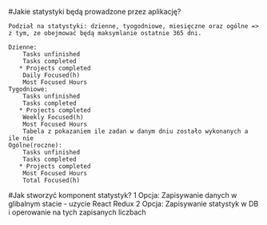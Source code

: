 #Jakie statystyki będą prowadzone przez aplikację?

    Podział na statystyki: dzienne, tyogodniowe, miesięczne oraz ogólne => z tym, ze obejmować będą maksymlanie ostatnie 365 dni.

    Dzienne:
        Tasks unfinished
        Tasks completed
       * Projects completed
        Daily Focused(h)
        Most Focused Hours
    Tygodniowe:
        Tasks unfinished
        Tasks completed
       * Projects completed       
        Weekly Focused(h)
        Most Focused Hours     
        Tabela z pokazaniem ile zadan w danym dniu zostało wykonanych a ile nie
    Ogólne(roczne):
        Tasks unfinished
        Tasks completed    
       * Projects completed
        Most Focused Hours
        Total Focused(h)

#Jak stworzyć komponent statystyk?
    1 Opcja:
        Zapisywanie danych w glibalnym stacie - uzycie React Redux
    2 Opcja: Zapisywanie statystyk w DB i operowanie na tych zapisanych liczbach